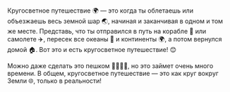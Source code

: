 Кругосветное путешествие 🌍 — это когда ты облетаешь или объезжаешь весь земной шар 🌏, начиная и заканчивая в одном и том же месте. Представь, что ты отправился в путь на корабле 🚢 или самолете ✈️, пересек все океаны 🌊 и континенты 🌍, а потом вернулся домой 🏠. Вот это и есть кругосветное путешествие! 😊

Можно даже сделать это пешком 🚶‍♂️🚶‍♀️, но это займет очень много времени. В общем, кругосветное путешествие — это как круг вокруг Земли 🌐, только в реальности!